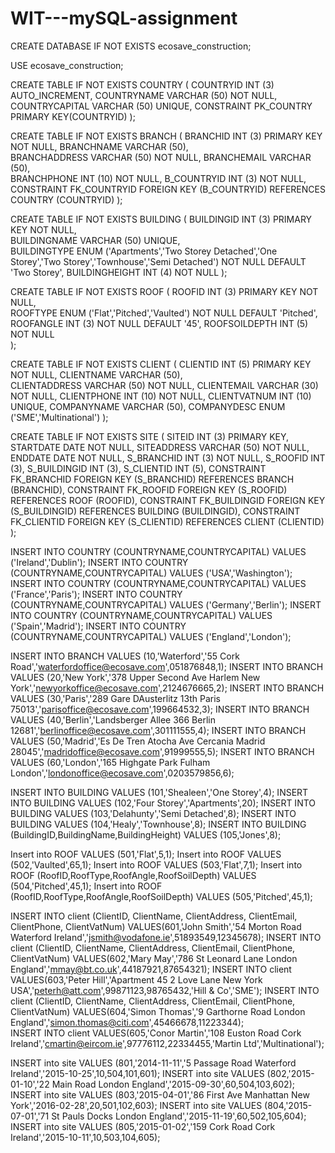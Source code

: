 # WIT---mySQL-assignment

CREATE DATABASE IF NOT EXISTS ecosave_construction;

USE ecosave_construction;

CREATE TABLE IF NOT EXISTS COUNTRY
( 
COUNTRYID INT (3) AUTO_INCREMENT,
COUNTRYNAME VARCHAR (50) NOT NULL,
COUNTRYCAPITAL VARCHAR (50) UNIQUE,
CONSTRAINT PK_COUNTRY PRIMARY KEY(COUNTRYID)
);

CREATE TABLE IF NOT EXISTS BRANCH
( 
BRANCHID INT (3) PRIMARY KEY NOT NULL,
BRANCHNAME VARCHAR (50),	
BRANCHADDRESS VARCHAR (50) NOT NULL,
BRANCHEMAIL VARCHAR (50),	
BRANCHPHONE INT (10) NOT NULL,
B_COUNTRYID INT (3) NOT NULL,
CONSTRAINT FK_COUNTRYID FOREIGN KEY (B_COUNTRYID)
REFERENCES COUNTRY (COUNTRYID)
);

CREATE TABLE IF NOT EXISTS BUILDING
( 
BUILDINGID INT (3) PRIMARY KEY NOT NULL,	
BUILDINGNAME VARCHAR (50) UNIQUE,	
BUILDINGTYPE ENUM ('Apartments','Two Storey Detached','One Storey','Two Storey','Townhouse','Semi Detached') NOT NULL DEFAULT 'Two Storey',
BUILDINGHEIGHT INT (4) NOT NULL
);

CREATE TABLE IF NOT EXISTS ROOF
( 
ROOFID INT (3) PRIMARY KEY NOT NULL,	
ROOFTYPE ENUM ('Flat','Pitched','Vaulted') NOT NULL DEFAULT 'Pitched',
ROOFANGLE INT (3) NOT NULL DEFAULT '45',
ROOFSOILDEPTH INT (5) NOT NULL 		
);

CREATE TABLE IF NOT EXISTS CLIENT
( 
CLIENTID INT (5) PRIMARY KEY NOT NULL,
CLIENTNAME VARCHAR (50),	
CLIENTADDRESS VARCHAR (50) NOT NULL,
CLIENTEMAIL VARCHAR (30) NOT NULL,
CLIENTPHONE INT (10) NOT NULL,
CLIENTVATNUM INT (10) UNIQUE,
COMPANYNAME VARCHAR (50),
COMPANYDESC ENUM ('SME','Multinational')
);	

CREATE TABLE IF NOT EXISTS SITE
( 
SITEID INT (3) PRIMARY KEY,
STARTDATE DATE NOT NULL,
SITEADDRESS VARCHAR (50) NOT NULL,
ENDDATE DATE NOT NULL,
S_BRANCHID INT (3) NOT NULL,
S_ROOFID INT (3),
S_BUILDINGID INT (3), 
S_CLIENTID INT (5),
CONSTRAINT FK_BRANCHID FOREIGN KEY (S_BRANCHID)
REFERENCES BRANCH (BRANCHID),
CONSTRAINT FK_ROOFID FOREIGN KEY (S_ROOFID)
REFERENCES ROOF (ROOFID),
CONSTRAINT FK_BUILDINGID FOREIGN KEY (S_BUILDINGID)
REFERENCES BUILDING (BUILDINGID),
CONSTRAINT FK_CLIENTID FOREIGN KEY (S_CLIENTID)
REFERENCES CLIENT (CLIENTID)
);


INSERT INTO COUNTRY (COUNTRYNAME,COUNTRYCAPITAL)
VALUES ('Ireland','Dublin');
INSERT INTO COUNTRY (COUNTRYNAME,COUNTRYCAPITAL)
VALUES ('USA','Washington');
INSERT INTO COUNTRY (COUNTRYNAME,COUNTRYCAPITAL)
VALUES ('France','Paris');
INSERT INTO COUNTRY (COUNTRYNAME,COUNTRYCAPITAL)
VALUES ('Germany','Berlin');
INSERT INTO COUNTRY (COUNTRYNAME,COUNTRYCAPITAL)
VALUES ('Spain','Madrid');
INSERT INTO COUNTRY (COUNTRYNAME,COUNTRYCAPITAL)
VALUES ('England','London');

INSERT INTO BRANCH
VALUES (10,'Waterford','55 Cork Road','waterfordoffice@ecosave.com',051876848,1);
INSERT INTO BRANCH
VALUES (20,'New York','378 Upper Second Ave Harlem New York','newyorkoffice@ecosave.com',2124676665,2);
INSERT INTO BRANCH
VALUES (30,'Paris','289 Gare DAusterlitz 13th Paris 75013','parisoffice@ecosave.com',199664532,3);
INSERT INTO BRANCH
VALUES (40,'Berlin','Landsberger Allee 366 Berlin 12681','berlinoffice@ecosave.com',301111555,4);
INSERT INTO BRANCH
VALUES (50,'Madrid','Es De Tren Atocha Ave Cercania Madrid 28045','madridoffice@ecosave.com',91999555,5);
INSERT INTO BRANCH
VALUES (60,'London','165 Highgate Park Fulham London','londonoffice@ecosave.com',0203579856,6);

INSERT INTO BUILDING 
VALUES (101,'Shealeen','One Storey',4);
INSERT INTO BUILDING 
VALUES (102,'Four Storey','Apartments',20);
INSERT INTO BUILDING 
VALUES (103,'Delahunty','Semi Detached',8);
INSERT INTO BUILDING 
VALUES (104,'Healy','Townhouse',8);
INSERT INTO BUILDING (BuildingID,BuildingName,BuildingHeight)
VALUES (105,'Jones',8);

Insert into ROOF
VALUES (501,'Flat',5,1);
Insert into ROOF
VALUES (502,'Vaulted',65,1);
Insert into ROOF
VALUES (503,'Flat',7,1);
Insert into ROOF (RoofID,RoofType,RoofAngle,RoofSoilDepth)
VALUES (504,'Pitched',45,1);
Insert into ROOF (RoofID,RoofType,RoofAngle,RoofSoilDepth)
VALUES (505,'Pitched',45,1);


INSERT INTO client (ClientID, ClientName, ClientAddress, ClientEmail, ClientPhone, ClientVatNum)
VALUES(601,'John Smith','54 Morton Road Waterford Ireland','jsmith@vodafone.ie',51893549,12345678);
INSERT INTO client (ClientID, ClientName, ClientAddress, ClientEmail, ClientPhone, ClientVatNum)
VALUES(602,'Mary May','786 St Leonard Lane London England','mmay@bt.co.uk',44187921,87654321);
INSERT INTO client
VALUES(603,'Peter Hill','Apartment 45 2 Love Lane New York USA','peterh@att.com',99871123,98765432,'Hill & Co','SME');
INSERT INTO client (ClientID, ClientName, ClientAddress, ClientEmail, ClientPhone, ClientVatNum)
VALUES(604,'Simon Thomas','9 Garthorne Road London England','simon.thomas@citi.com',45466678,11223344);		
INSERT INTO client 
VALUES(605,'Conor Martin','108 Euston Road Cork Ireland','cmartin@eircom.ie',97776112,22334455,'Martin Ltd','Multinational');

INSERT into site
VALUES (801,'2014-11-11','5 Passage Road Waterford Ireland','2015-10-25',10,504,101,601);
INSERT into site
VALUES (802,'2015-01-10','22 Main Road London England','2015-09-30',60,504,103,602);
INSERT into site
VALUES (803,'2015-04-01','86 First Ave Manhattan New York','2016-02-28',20,501,102,603);
INSERT into site
VALUES (804,'2015-07-01','71 St Pauls Docks London England','2015-11-19',60,502,105,604);
INSERT into site
VALUES (805,'2015-01-02','159 Cork Road Cork Ireland','2015-10-11',10,503,104,605);
